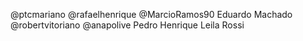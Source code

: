 @ptcmariano
@rafaelhenrique
@MarcioRamos90
Eduardo Machado
@robertvitoriano
@anapolive
Pedro Henrique
Leila Rossi